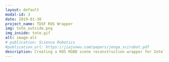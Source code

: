 ```yaml
---
layout: default
modal-id: 3
date: 2019-01-30
project_name: TDSF ROS Wrapper
img: tote_outside.png
img_inside: tote.gif
alt: image-alt
# publication: Science Robotics
#publication_url: https://jiajunwu.com/papers/jenga_scirobot.pdf
description: Creating a ROS RGBD scene reconstruction wrapper for Intel® RealSense™ Depth Camera D400 Series based on <a href='https://github.com/andyzeng/tsdf-fusion-python-old'>TSDF</a> and <a href='https://april.eecs.umich.edu/software/apriltag'>AprilTags</a>.
---
```

